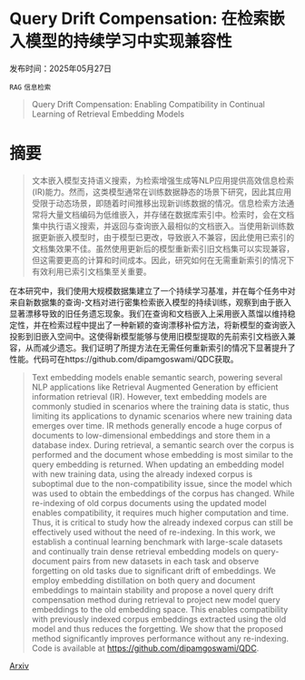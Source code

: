 # Query Drift Compensation: 在检索嵌入模型的持续学习中实现兼容性

发布时间：2025年05月27日

`RAG` `信息检索`

> Query Drift Compensation: Enabling Compatibility in Continual Learning of Retrieval Embedding Models

# 摘要

> 文本嵌入模型支持语义搜索，为检索增强生成等NLP应用提供高效信息检索(IR)能力。然而，这类模型通常在训练数据静态的场景下研究，因此其应用受限于动态场景，即随着时间推移出现新训练数据的情况。信息检索方法通常将大量文档编码为低维嵌入，并存储在数据库索引中。检索时，会在文档集中执行语义搜索，并返回与查询嵌入最相似的文档嵌入。当使用新训练数据更新嵌入模型时，由于模型已更改，导致嵌入不兼容，因此使用已索引的文档集效果不佳。虽然使用更新后的模型重新索引旧文档集可以实现兼容，但这需要更高的计算和时间成本。因此，研究如何在无需重新索引的情况下有效利用已索引文档集至关重要。

在本研究中，我们使用大规模数据集建立了一个持续学习基准，并在每个任务中对来自新数据集的查询-文档对进行密集检索嵌入模型的持续训练，观察到由于嵌入显著漂移导致的旧任务遗忘现象。我们在查询和文档嵌入上采用嵌入蒸馏以维持稳定性，并在检索过程中提出了一种新颖的查询漂移补偿方法，将新模型的查询嵌入投影到旧嵌入空间中。这使得新模型能够与使用旧模型提取的先前索引文档嵌入兼容，从而减少遗忘。我们证明了所提方法在无需任何重新索引的情况下显著提升了性能。代码可在https://github.com/dipamgoswami/QDC获取。

> Text embedding models enable semantic search, powering several NLP applications like Retrieval Augmented Generation by efficient information retrieval (IR). However, text embedding models are commonly studied in scenarios where the training data is static, thus limiting its applications to dynamic scenarios where new training data emerges over time. IR methods generally encode a huge corpus of documents to low-dimensional embeddings and store them in a database index. During retrieval, a semantic search over the corpus is performed and the document whose embedding is most similar to the query embedding is returned. When updating an embedding model with new training data, using the already indexed corpus is suboptimal due to the non-compatibility issue, since the model which was used to obtain the embeddings of the corpus has changed. While re-indexing of old corpus documents using the updated model enables compatibility, it requires much higher computation and time. Thus, it is critical to study how the already indexed corpus can still be effectively used without the need of re-indexing. In this work, we establish a continual learning benchmark with large-scale datasets and continually train dense retrieval embedding models on query-document pairs from new datasets in each task and observe forgetting on old tasks due to significant drift of embeddings. We employ embedding distillation on both query and document embeddings to maintain stability and propose a novel query drift compensation method during retrieval to project new model query embeddings to the old embedding space. This enables compatibility with previously indexed corpus embeddings extracted using the old model and thus reduces the forgetting. We show that the proposed method significantly improves performance without any re-indexing. Code is available at https://github.com/dipamgoswami/QDC.

[Arxiv](https://arxiv.org/abs/2506.00037)